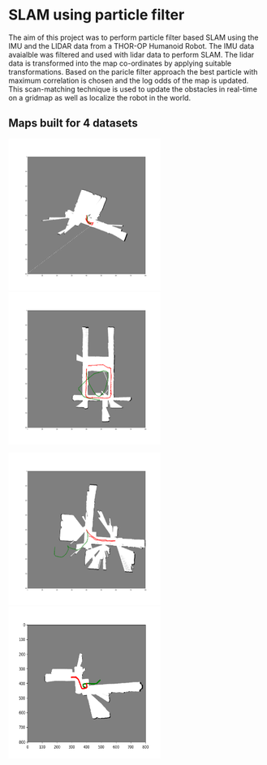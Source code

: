 # SLAM using particle filter 
The aim of this project was to perform particle filter based SLAM using the IMU and the LIDAR data from a THOR-OP Humanoid Robot. The IMU data avaialble was filtered and used with lidar data to perform SLAM. The lidar data is transformed into the map co-ordinates by applying suitable transformations. Based on the paricle filter approach the best particle with maximum correlation is chosen and the log odds of the map is updated. This scan-matching technique is used to update the obstacles in real-time on a gridmap as well as localize the robot in the world.


## Maps built for 4 datasets
<img src="images/final0.png?raw=true" width="300" height="300"> <img src="images/final1.png?raw=true" width="300" height="300"> 
>
<img src="images/final2.png?raw=true" width="300" height="300"> <img src="images/final3.png?raw=true" width="300" height="300">